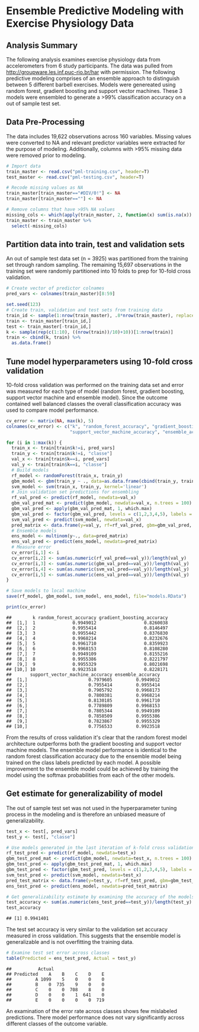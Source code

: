 Ensemble Predictive Modeling with Exercise Physiology Data
================

Analysis Summary
----------------

The following analysis examines exercise physiology data from accelerometers from 6 study participants. The data was pulled from <http://groupware.les.inf.puc-rio.br/har> with permission. The following predictive modeling comprises of an ensemble approach to distinguish between 5 different barbell exercises. Models were genereated using random forest, gradient boosting and support vector machines. These 3 models were ensembled to generate a &gt;99% classification accuracy on a out of sample test set.

Data Pre-Processing
-------------------

The data includes 19,622 observations across 160 variables. Missing values were converted to NA and relevant predictor variables were extracted for the purpose of modeling. Additionally, columns with &gt;95% missing data were removed prior to modeling.

``` r
# Import data
train_master <- read.csv("pml-training.csv", header=T)
test_master <- read.csv("pml-testing.csv", header=T)

# Recode missing values as NA
train_master[train_master=="#DIV/0!"] <- NA
train_master[train_master==""] <- NA

# Remove columns that have >95% NA values
missing_cols <- which(apply(train_master, 2, function(x) sum(is.na(x)) > .95*nrow(train_master)))
train_master <- train_master %>%
  select(-missing_cols)
```

Partition data into train, test and validation sets
---------------------------------------------------

An out of sample test data set (n = 3925) was partitioned from the training set through random sampling. The remaining 15,697 observations in the training set were randomly partitioned into 10 folds to prep for 10-fold cross validation.

``` r
# Create vector of predictor colnames
pred_vars <- colnames(train_master)[8:59]

set.seed(123)
# Create train, validation and test sets from training data
train_id <- sample(1:nrow(train_master), .8*nrow(train_master), replace=F)
train <- train_master[train_id,]
test <- train_master[-train_id,]
k <- sample(rep(c(1:10), ((nrow(train))/10)+10))[1:nrow(train)]
train <- cbind(k, train) %>%
  as.data.frame()
```

Tune model hyperparameters using 10-fold cross validation
---------------------------------------------------------

10-fold cross validation was performed on the training data set and error was measured for each type of model (random forest, gradient boosting, support vector machine and ensemble model). Since the outcome contained well balanced classes the overall classification accuracy was used to compare model performance.

``` r
cv_error <- matrix(NA, max(k), 5)
colnames(cv_error) <- c("k", "random_forest_accuracy", "gradient_boosting_accuracy", 
                        "support_vector_machine_accuracy", "ensemble_accuracy")

for (i in 1:max(k)) {
  train_x <- train[train$k!=i, pred_vars]
  train_y <- train[train$k!=i, "classe"]
  val_x <- train[train$k==i, pred_vars]
  val_y <- train[train$k==i, "classe"]
  # Build models
  rf_model <- randomForest(train_x, train_y)
  gbm_model <- gbm(train_y ~ ., data=as.data.frame(cbind(train_y, train_x)), distribution = "multinomial")
  svm_model <- svm(train_x, train_y, kernel='linear')
  # Join validation set predictions for ensembling
  rf_val_pred <- predict(rf_model, newdata=val_x)
  gbm_val_pred_mat <- predict(gbm_model, newdata=val_x, n.trees = 100)
  gbm_val_pred <- apply(gbm_val_pred_mat, 1, which.max)
  gbm_val_pred <- factor(gbm_val_pred, levels = c(1,2,3,4,5), labels = c("A", "B", "C", "D", "E"))
  svm_val_pred <- predict(svm_model, newdata=val_x)
  pred_matrix <- data.frame(y=val_y, rf=rf_val_pred, gbm=gbm_val_pred, svm=svm_val_pred)
  # Ensemble models 
  ens_model <- multinom(y~., data=pred_matrix)
  ens_val_pred <- predict(ens_model, newdata=pred_matrix)
  # Measure error
  cv_error[i,1] <- i
  cv_error[i,2] <- sum(as.numeric(rf_val_pred==val_y))/length(val_y)
  cv_error[i,3] <- sum(as.numeric(gbm_val_pred==val_y))/length(val_y)
  cv_error[i,4] <- sum(as.numeric(svm_val_pred==val_y))/length(val_y)
  cv_error[i,5] <- sum(as.numeric(ens_val_pred==val_y))/length(val_y)
}

# Save models to local machine
save(rf_model, gbm_model, svm_model, ens_model, file="models.RData")
```

``` r
print(cv_error)
```

    ##        k random_forest_accuracy gradient_boosting_accuracy
    ##  [1,]  1              0.9949012                  0.8260038
    ##  [2,]  2              0.9955414                  0.8146497
    ##  [3,]  3              0.9955442                  0.8376830
    ##  [4,]  4              0.9968214                  0.8232676
    ##  [5,]  5              0.9961710                  0.8359923
    ##  [6,]  6              0.9968153                  0.8108280
    ##  [7,]  7              0.9949109                  0.8155216
    ##  [8,]  8              0.9955386                  0.8221797
    ##  [9,]  9              0.9955329                  0.8021698
    ## [10,] 10              0.9923518                  0.8228171
    ##       support_vector_machine_accuracy ensemble_accuracy
    ##  [1,]                       0.7979605         0.9949012
    ##  [2,]                       0.7955414         0.9955414
    ##  [3,]                       0.7905792         0.9968173
    ##  [4,]                       0.7800381         0.9968214
    ##  [5,]                       0.8130185         0.9961710
    ##  [6,]                       0.7789809         0.9968153
    ##  [7,]                       0.7805344         0.9949109
    ##  [8,]                       0.7858509         0.9955386
    ##  [9,]                       0.7823867         0.9955329
    ## [10,]                       0.7756533         0.9923518

From the results of cross validation it's clear that the random forest model architecture outperforms both the gradient boosting and support vector machine models. The ensemble model performance is identical to the random forest classification accuracy due to the ensemble model being trained on the class labels predicted by each model. A possible improvement to the ensemble model could be achieved by training the model using the softmax probabilities from each of the other models.

Get estimate for generalizability of model
------------------------------------------

The out of sample test set was not used in the hyperparameter tuning process in the modeling and is therefore an unbiased measure of generalizability.

``` r
test_x <- test[, pred_vars]
test_y <- test[, "classe"]

# Use models generated in the last iteration of k-fold cross validation to produce predictions for test set
rf_test_pred <- predict(rf_model, newdata=test_x)
gbm_test_pred_mat <- predict(gbm_model, newdata=test_x, n.trees = 100)
gbm_test_pred <- apply(gbm_test_pred_mat, 1, which.max)
gbm_test_pred <- factor(gbm_test_pred, levels = c(1,2,3,4,5), labels = c("A", "B", "C", "D", "E"))
svm_test_pred <- predict(svm_model, newdata=test_x)
pred_test_matrix <- data.frame(y=test_y, rf=rf_test_pred, gbm=gbm_test_pred, svm=svm_test_pred)
ens_test_pred <- predict(ens_model, newdata=pred_test_matrix)

# Get generalizability estimate by examining the accuracy of the models on the test data set
test_accuracy <- sum(as.numeric(ens_test_pred==test_y))/length(test_y)
test_accuracy
```

    ## [1] 0.9941401

The test set accuracy is very similar to the validation set accuracy measured in cross validation. This suggests that the ensemble model is generalizable and is not overfitting the training data.

``` r
# Examine test set error across classes
table(Predicted = ens_test_pred, Actual = test_y)
```

    ##          Actual
    ## Predicted    A    B    C    D    E
    ##         A 1099    5    0    0    0
    ##         B    0  735    9    0    0
    ##         C    0    0  708    8    0
    ##         D    0    0    1  641    0
    ##         E    0    0    0    0  719

An examination of the error rate across classes shows few mislabeled predictions. There model performance does not vary significantly across different classes of the outcome variable.
